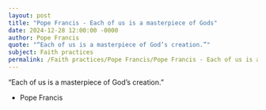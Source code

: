 ```yaml
---
layout: post
title: "Pope Francis - Each of us is a masterpiece of Gods"
date: 2024-12-28 12:00:00 -0000
author: Pope Francis
quote: "“Each of us is a masterpiece of God’s creation.”"
subject: Faith practices
permalink: /Faith practices/Pope Francis/Pope Francis - Each of us is a masterpiece of Gods
---
```


“Each of us is a masterpiece of God’s creation.”

- Pope Francis
